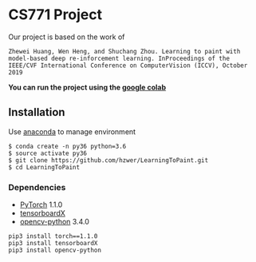 # CS771 Project
Our project is based on the work of 
```
Zhewei Huang, Wen Heng, and Shuchang Zhou. Learning to paint with model-based deep re-inforcement learning. InProceedings of the IEEE/CVF International Conference on ComputerVision (ICCV), October 2019
```
**You can run the project using the [google colab](https://colab.research.google.com/drive/1cZ8tpdh2SC1d4KDW5NXERbipTcxZyTsf?usp=sharing)**

## Installation
Use [anaconda](https://conda.io/miniconda.html) to manage environment

```
$ conda create -n py36 python=3.6
$ source activate py36
$ git clone https://github.com/hzwer/LearningToPaint.git
$ cd LearningToPaint
```

### Dependencies
* [PyTorch](http://pytorch.org/) 1.1.0 
* [tensorboardX](https://github.com/lanpa/tensorboard-pytorch/tree/master/tensorboardX)
* [opencv-python](https://pypi.org/project/opencv-python/) 3.4.0
```
pip3 install torch==1.1.0
pip3 install tensorboardX
pip3 install opencv-python
```
